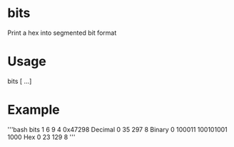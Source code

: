 # bits
Print a hex into segmented bit format

# Usage
bits <field-width> [<field-width> ...]

# Example
'''bash
bits 1 6 9 4
0x47298
Decimal 0     35       297    8
Binary  0 100011 100101001 1000
Hex     0     23       129    8
'''
